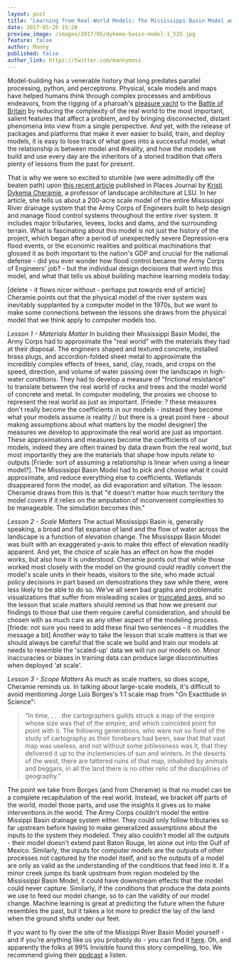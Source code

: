 ```yaml
---
layout: post
title: "Learning from Real-World Models: The Mississippi Basin Model and Machine Learning"
date: 2017-05-26 15:28
preview_image: /images/2017/05/dykema-basin-model-1_525.jpg
feature: false
author: Manny
published: false
author_link: https://twitter.com/mannymoss
---
```


Model-building has a venerable history that long predates parallel processing, python, and perceptrons. Physical, scale models and maps have helped humans think through complex processes and ambitious endeavors, from the rigging of a pharoah's [pleasure yacht](http://www.touregypt.net/images/touregypt/boat.jpg) to the [Battle of Britain](https://upload.wikimedia.org/wikipedia/commons/b/bf/Plotting_Table.jpg) by reducing the complexity of the real world to the most important, salient features that affect a problem, and by bringing disconnected, distant phenomena into view from a single perspective. And yet, with the release of packages and platforms that make it ever easier to build, train, and deploy models, it is easy to lose track of what goes into a successful model, what the relationship is between model and #reality, and how the models we build and use every day are the inheritors of a storied tradition that offers plenty of lessons from the past for present.

That is why we were so excited to stumble (we were admittedly off the beaten path) upon [this recent article](https://placesjournal.org/article/the-scale-of-nature-modeling-the-mississippi-river/) published in Places Journal by [Kristi Dykema Cheramie](https://placesjournal.org/author/kristi-dykema-cheramie/), a professor of landscape architecture at LSU. In her article, she tells us about a 200-acre scale model of the entire Mississippi River drainage system that the Army Corps of Engineers built to help design and manage flood control systems throughout the entire river system. It includes major tributaries, levees, locks and dams, and the surrounding terrain. What is fascinating about this model is not just the history of the project, which began after a period of unexpectedly severe Depression-era flood events, or the economic realities and political machinations that glossed it as both important to the nation's GDP and crucial for the national defense - did you ever wonder how flood control became the Army Corps of Engineers' job? - but the individual design decisions that went into this model, and what that tells us about building machine learning models today.

[delete - it flows nicer without - perhaps put towards end of article] Cheramie points out that the physical model of the river system was inevitably supplanted by a computer model in the 1970s, but we want to make some connections between the lessons she draws from the physical model that we think apply to computer models too. 

_Lesson 1 - Materials Matter_
In building their Mississippi Basin Model, the Army Corps had to approximate the "real world" with the materials they had at their disposal. The engineers shaped and textured concrete, installed brass plugs, and accordion-folded sheet metal to approximate the incredibly complex effects of trees, sand, clay, roads, and crops on the speed, direction, and volume of water passing over the landscape in high-water conditions. They had to develop a measure of "frictional resistance" to translate between the real world of rocks and trees and the model world of concrete and metal. In computer modeling, the proxies we choose to represent the real world as just as important. [Friede: ? these measures don't really become the coefficients in our models - instead they become what your models assume *is* reality // but there is a great point here - about making assumptions about what matters by the model designer] the measures we develop to approximate the real world are just as important. These approximations and measures become the coefficients of our models, indeed they are often trained by data drawn from the real world, but most importantly they are the materials that shape how inputs relate to outputs [Friede: sort of assuming a relationship is linear when using a linear model?]. The Mississippi Basin Model had to pick and choose what it could approximate, and reduce everything else to coefficients. Wetlands disappeared form the model, as did evaporation and siltation. The lesson Cheramie draws from this is that "it doesn't matter how much territory the model covers if it relies on the amputation of inconvenient complexities to be manageable. The simulation becomes thin."

_Lesson 2 - Scale Matters_
The actual Mississippi  Basin is, generally speaking, a broad and flat expanse of land and the flow of water across the landscape is a function of elevation change. The Mississppi Basin Model was built with an exaggerated y-axis to make this effect of elevation readily apparent. And yet, the choice of scale has an effect on how the model works, but also how it is understood. Cheramie points out that while those worked most closely with the model on the ground could readily convert the model's scale units in their heads, visitors to the site, who made actual policy decisions in part based on demostrations they saw while there, were less likely to be able to do so. We've all seen bad graphs and problematic visualizations that suffer from misleading scales or [truncated axes](http://imgur.com/gallery/HZe4vKy), and so the lesson that scale matters should remind us that how we present our findings to those that use them require careful consideration, and should be chosen with as much care as any other aspect of the modeling process. [friede: not sure you need to add these final two sentences - it muddles the message a bit] Another way to take the lesson that scale matters is that we should always be careful that the scale we build and train our models at needs to resemble the 'scaled-up' data we will run our models on. Minor inaccuracies or biases in training data can produce large discontinuities when deployed 'at scale'.

_Lesson 3 - Scope Matters_
As much as scale matters, so does scope, Cheramie reminds us. In talking about large-scale models, it's difficult to avoid mentioning Jorge Luis Borges's 1:1 scale map from "On Exactitude in Science":

>“In time, . . . the cartographers guilds struck a map of the empire whose size was that of the empire, and which coincided point for point with it. The following generations, who were not so fond of the study of cartography as their forebears had been, saw that that vast map was useless, and not without some pitilessness was it, that they delivered it up to the inclemencies of sun and winters. In the deserts of the west, there are tattered ruins of that map, inhabited by animals and beggars, in all the land there is no other relic of the disciplines of geography.”

The point we take from Borges (and from Cheramie) is that no model can be a complete recapitulation of the real world. Instead, we bracket off parts of the world, model those parts, and use the insights it gives us to make interventions in the world. The Army Corps couldn't model the entire Missippi Basin drainage system either. They could only follow tributaries so far upstream before having to make generalized assumptions about the inputs to the system they modeled. They also couldn't model all the outputs - their model doesn't extend past Baton Rouge, let alone out into the Gulf of Mexico. Similarly, the inputs for computer models are the outputs of other processes not captured by the model itself, and so the outputs of a model are only as valid as the understanding of the conditions that feed into it. If a minor creek jumps its bank upstream from region modeled by the Mississippi Basin Model, it could have downstream effects that the model could never capture. Similarly, if the conditions that produce the data points we use to feed our model change, so to can the validity of our model change. Machine learning is great at predicting the future when the future resembles the past, but it takes a lot more to predict the lay of the land when the ground shifts under our feet.

If you want to fly over the site of the Missippi River Basin Model yourself - and if you're anything like us you probably do - you can find it [here](https://www.google.com/maps/place/Clinton,+MS/@32.3063942,-90.3181508,526m/data=!3m1!1e3!4m5!3m4!1s0x86284ad8d8cb88a9:0xa0744b41f993bb13!8m2!3d32.3415342!4d-90.3217585). Oh, and apparently the folks at 99% Invisible found this story compelling, too. We recommend giving their [podcast](http://99percentinvisible.org/episode/americas-last-top-model/) a listen.
